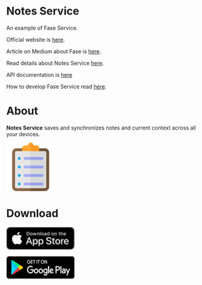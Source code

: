 # Notes Service

An example of Fase Service.

Official website is [here](http://fase.io).

Article on Medium about Fase is [here](https://medium.com/@igushev/frontend-in-the-cloud-creating-native-mobile-applications-on-python-free-and-open-source-5g-15b34d956036).

Read details about Notes Service [here](http://fase.io/notes_service/). 

API documentation is [here](http://fase.io/documentation/)

How to develop Fase Service read [here](http://fase.io/converter_service/).

# About

**Notes Service** saves and synchronizes notes and current context across all your devices.

<img alt='Notes Service' src='https://github.com/igushev/fase_docs/raw/master/docs/images/examples/notes_color_16_00.png' width='128' height='128'>

# Download

<a href='https://itunes.apple.com/us/app/notes-service/id1406678770?ls=1&mt=8'><img alt='Download on the App Store' src='https://github.com/igushev/fase_docs/raw/master/docs/images/examples/Download_on_the_App_Store_Badge_US-UK_RGB_blk_092917.png' width='180' height='60'></a>

<a href='https://play.google.com/store/apps/details?id=com.notes_service'><img alt='Get it on Google Play' src='https://github.com/igushev/fase_docs/raw/master/docs/images/examples/google-play-badge.png' width='180' height='60'></a>
